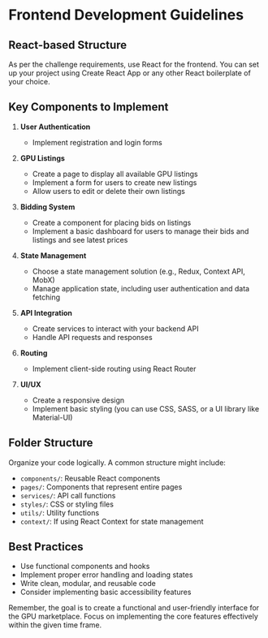 # Frontend Development Guidelines

## React-based Structure
As per the challenge requirements, use React for the frontend. You can set up your project using Create React App or any other React boilerplate of your choice.

## Key Components to Implement

1. **User Authentication**
   - Implement registration and login forms

2. **GPU Listings**
   - Create a page to display all available GPU listings
   - Implement a form for users to create new listings
   - Allow users to edit or delete their own listings

3. **Bidding System**
   - Create a component for placing bids on listings
   - Implement a basic dashboard for users to manage their bids and listings and see latest prices

4. **State Management**
   - Choose a state management solution (e.g., Redux, Context API, MobX)
   - Manage application state, including user authentication and data fetching

5. **API Integration**
   - Create services to interact with your backend API
   - Handle API requests and responses

6. **Routing**
   - Implement client-side routing using React Router

7. **UI/UX**
   - Create a responsive design
   - Implement basic styling (you can use CSS, SASS, or a UI library like Material-UI)

## Folder Structure
Organize your code logically. A common structure might include:
- `components/`: Reusable React components
- `pages/`: Components that represent entire pages
- `services/`: API call functions
- `styles/`: CSS or styling files
- `utils/`: Utility functions
- `context/`: If using React Context for state management

## Best Practices
- Use functional components and hooks
- Implement proper error handling and loading states
- Write clean, modular, and reusable code
- Consider implementing basic accessibility features

Remember, the goal is to create a functional and user-friendly interface for the GPU marketplace. Focus on implementing the core features effectively within the given time frame.